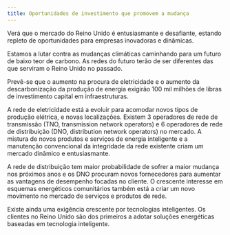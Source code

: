 ```yaml
---
title: Oportunidades de investimento que promovem a mudança
---
```

Verá que o mercado do Reino Unido é entusiasmante e desafiante, estando repleto de oportunidades para empresas inovadoras e dinâmicas.

Estamos a lutar contra as mudanças climáticas caminhando para um futuro de baixo teor de carbono. As redes do futuro terão de ser diferentes das que serviram o Reino Unido no passado.
 
Prevê-se que o aumento na procura de eletricidade e o aumento da descarbonização da produção de energia exigirão 100 mil milhões de libras de investimento capital em infraestruturas. 

A rede de eletricidade está a evoluir para acomodar novos tipos de produção elétrica, e  novas localizações. Existem 3 operadores de rede de transmissão (TNO, transmission network operators) e 6 operadores de rede de distribuição (DNO, distribution network operators) no mercado. A mistura de novos produtos e serviços de energia inteligente e a manutenção convencional da integridade da rede existente criam um mercado dinâmico e entusiasmante.
 
A rede de distribuição tem maior probabilidade de sofrer a maior mudança nos próximos anos e os DNO procuram novos fornecedores para aumentar as vantagens de desempenho focadas no cliente. O crescente interesse em esquemas energéticos comunitários também está a criar um novo movimento no mercado de serviços e produtos de rede.
 
Existe ainda uma exigência crescente por tecnologias inteligentes. Os clientes no Reino Unido são dos primeiros a adotar soluções energéticas baseadas em tecnologia inteligente.
